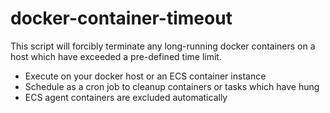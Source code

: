 # docker-container-timeout

This script will forcibly terminate any long-running docker containers on a host which have exceeded a pre-defined time limit.

- Execute on your docker host or an ECS container instance
- Schedule as a cron job to cleanup containers or tasks which have hung
- ECS agent containers are excluded automatically
